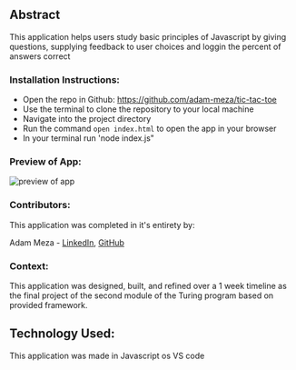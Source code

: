 ## Abstract

This application helps users study basic principles of Javascript by giving questions, supplying feedback to user choices and loggin the percent of answers correct

### Installation Instructions:
- Open the repo in Github: https://github.com/adam-meza/tic-tac-toe
- Use the terminal to clone the repository to your local machine
- Navigate into the project directory
- Run the command `open index.html` to open the app in your browser
- In your terminal run 'node index.js"

### Preview of App:

![preview of app](https://media.giphy.com/media/v1.Y2lkPTc5MGI3NjExNjNkOThkOGY4MjU1YjEzZjMwYTcyYzA3NDMxOGVmY2E0NzVkYzkyMiZjdD1n/DIokRJmykjjxa60QTk/giphy.gif)

### Contributors:

This application was completed in it's entirety by:

Adam Meza - [LinkedIn](https://www.linkedin.com/in/adam-meza/), [GitHub](https://github.com/adam-meza)


### Context:

This application was designed, built, and refined over a 1 week timeline as the final project of the second module of the Turing program based on provided framework.

## Technology Used:

This application was made in Javascript os VS code

